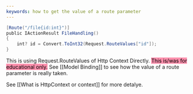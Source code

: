 ```yaml
---
keywords: how to get the value of a route parameter
---
```

```c#
[Route("/file{id:int}")]
public IActionResult FileHandling()
{
    int? id = Convert.ToInt32(Request.RouteValues["id"]);
}
```
This is using Request.RouteValues of Http Context Directly. <mark style="background: #FF5582A6;">This is/was for educational only.</mark> 
See [[Model Binding]] to see how the value of a route parameter is really taken.

See [[What is HttpContext or context]] for more detalye.